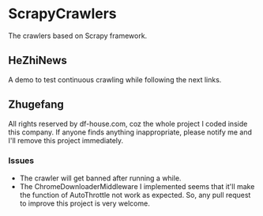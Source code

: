 # ScrapyCrawlers
The crawlers based on Scrapy framework.

## HeZhiNews
A demo to test continuous crawling while following the next links.

## Zhugefang
All rights reserved by df-house.com, coz the whole project I coded inside this company.
If anyone finds anything inappropriate, please notify me and I'll remove this project immediately.
### Issues
- The crawler will get banned after running a while.
- The ChromeDownloaderMiddleware I implemented seems that it'll make the function of AutoThrottle not
work as expected. So, any pull request to improve this project is very welcome.


